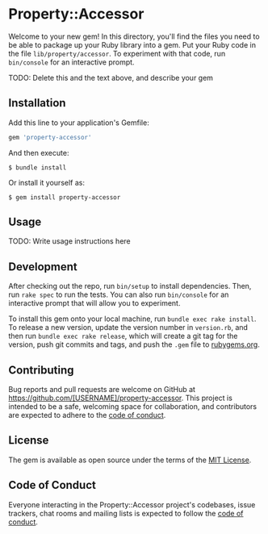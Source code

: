 # Property::Accessor

Welcome to your new gem! In this directory, you'll find the files you need to be able to package up your Ruby library into a gem. Put your Ruby code in the file `lib/property/accessor`. To experiment with that code, run `bin/console` for an interactive prompt.

TODO: Delete this and the text above, and describe your gem

## Installation

Add this line to your application's Gemfile:

```ruby
gem 'property-accessor'
```

And then execute:

    $ bundle install

Or install it yourself as:

    $ gem install property-accessor

## Usage

TODO: Write usage instructions here

## Development

After checking out the repo, run `bin/setup` to install dependencies. Then, run `rake spec` to run the tests. You can also run `bin/console` for an interactive prompt that will allow you to experiment.

To install this gem onto your local machine, run `bundle exec rake install`. To release a new version, update the version number in `version.rb`, and then run `bundle exec rake release`, which will create a git tag for the version, push git commits and tags, and push the `.gem` file to [rubygems.org](https://rubygems.org).

## Contributing

Bug reports and pull requests are welcome on GitHub at https://github.com/[USERNAME]/property-accessor. This project is intended to be a safe, welcoming space for collaboration, and contributors are expected to adhere to the [code of conduct](https://github.com/[USERNAME]/property-accessor/blob/master/CODE_OF_CONDUCT.md).


## License

The gem is available as open source under the terms of the [MIT License](https://opensource.org/licenses/MIT).

## Code of Conduct

Everyone interacting in the Property::Accessor project's codebases, issue trackers, chat rooms and mailing lists is expected to follow the [code of conduct](https://github.com/[USERNAME]/property-accessor/blob/master/CODE_OF_CONDUCT.md).
